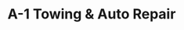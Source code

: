---
title: "A-1 Towing & Auto Repair"
url: /charlottesville/a-1-towing-and-auto-repair-dale-avenue/
shop: car repair
---